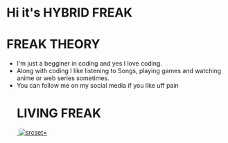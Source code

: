 # Hi it's HYBRID FREAK
# FREAK THEORY
<ul>
  <li> I'm just a begginer in coding and yes I love coding.
  </li>
  <li>
   Along with coding I like listening to Songs, playing games and watching anime or web series sometimes.
  </li>
  <li>
    You can follow me on my social media if you like uff pain
  </li>
  
  # LIVING FREAK 
<div align = left> 
  <a href="https://t.me/TIMESOFFREAK"><img src=https://img.shields.io/badge/TIMESOFFREAK-00ccff?style=flat-square&logo=telegram&logoColor=red alt="" srcset=""</a>
    <a href="https://www.instagram.com/freak_hybrid/"><img src=https://img.shields.io/badge/Instagram-E4405F?style=for-the-badge&logo=instagram&logoColor=black alt=" srcset="</a>
